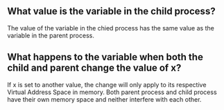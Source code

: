 ## What value is the variable in the child process?
The value of the variable in the chied process has the same value as the variable in the parent process.
## What happens to the variable when both the child and parent change the value of x?
If x is set to another value, the change will only apply to its respective Virtual Address Space in memory. Both parent process and child process have their own memory space and neither interfere with each other.